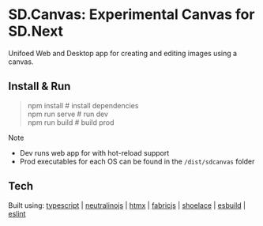 # SD.Canvas: Experimental Canvas for SD.Next

Unifoed Web and Desktop app for creating and editing images using a canvas.

## Install & Run

> npm install # install dependencies  
> npm run serve # run dev  
> npm run build # build prod  

> [!NOTE]
> - Dev runs web app for with hot-reload support  
> - Prod executables for each OS can be found in the `/dist/sdcanvas` folder  

## Tech

Built using: [typescript](https://www.typescriptlang.org/) | [neutralinojs](https://neutralino.js.org/) | [htmx](https://htmx.org/) | [fabricjs](https://fabricjs.com/docs/) | [shoelace](https://shoelace.style/) | [esbuild](https://esbuild.github.io/) | [eslint](https://eslint.org/)
